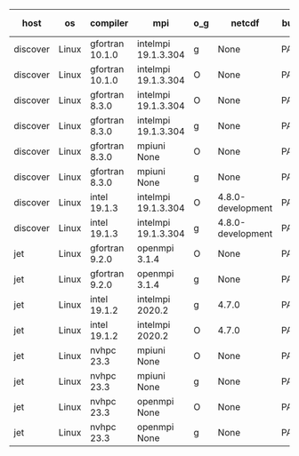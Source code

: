 

| host     | os       | compiler                              | mpi                      | o_g        | netcdf        | build       | u_pass          | u_fail          | s_pass            | s_fail            | e_pass             | e_fail             | nuopc_pass       | nuopc_fail       | artifacts link          |
|----------|----------|---------------------------------------|--------------------------|------------|---------------|-------------|-----------------|-----------------|-------------------|-------------------|--------------------|--------------------|------------------|------------------|-------------------------|
| discover | Linux | gfortran 10.1.0 | intelmpi 19.1.3.304  | g | None  | PASS | None | None | None | None | None | None | None | None | <a href="https://github.com/esmf-org/esmf-test-artifacts/tree/9b913687c0b1dbe16e0d0af5b2f4266704c7dd05/develop/gfortran/10.1.0/g/intelmpi/19.1.3.304" target="_blank">9b91368</a> | 
| discover | Linux | gfortran 10.1.0 | intelmpi 19.1.3.304  | O | None  | PASS | 14077 | 15 | 49 | 0 | 81 | 0 | 47 | 0 | <a href="https://github.com/esmf-org/esmf-test-artifacts/tree/66f4f8129ef3d849096cfa89f1e84c04ad71bf19/develop/gfortran/10.1.0/O/intelmpi/19.1.3.304" target="_blank">66f4f81</a> | 
| discover | Linux | gfortran 8.3.0 | intelmpi 19.1.3.304  | O | None  | PASS | 14077 | 15 | 49 | 0 | 81 | 0 | 47 | 0 | <a href="https://github.com/esmf-org/esmf-test-artifacts/tree/24f93ea8f51353dccf7841c5ae1f6c012b75f636/develop/gfortran/8.3.0/O/intelmpi/19.1.3.304" target="_blank">24f93ea</a> | 
| discover | Linux | gfortran 8.3.0 | intelmpi 19.1.3.304  | g | None  | PASS | None | None | None | None | None | None | None | None | <a href="https://github.com/esmf-org/esmf-test-artifacts/tree/600e57fdf05e04a1aff5ebe357d6742d8bc28c3f/develop/gfortran/8.3.0/g/intelmpi/19.1.3.304" target="_blank">600e57f</a> | 
| discover | Linux | gfortran 8.3.0 | mpiuni None  | O | None  | PASS | 12424 | 0 | 8 | 0 | 44 | 0 | None | None | <a href="https://github.com/esmf-org/esmf-test-artifacts/tree/57d1d86e8e95b12cc623e1cbe66dab974be89e07/develop/gfortran/8.3.0/O/mpiuni/None" target="_blank">57d1d86</a> | 
| discover | Linux | gfortran 8.3.0 | mpiuni None  | g | None  | PASS | 12424 | 0 | 8 | 0 | 44 | 0 | None | None | <a href="https://github.com/esmf-org/esmf-test-artifacts/tree/29b0e16c3019282cf37a63ff91d71499375bf6ed/develop/gfortran/8.3.0/g/mpiuni/None" target="_blank">29b0e16</a> | 
| discover | Linux | intel 19.1.3 | intelmpi 19.1.3.304  | O | 4.8.0-development  | PASS | None | None | None | None | None | None | None | None | <a href="https://github.com/esmf-org/esmf-test-artifacts/tree/271711a93e0ec08bc1b4a7b486a26cca0b675391/develop/intel/19.1.3/O/intelmpi/19.1.3.304" target="_blank">271711a</a> | 
| discover | Linux | intel 19.1.3 | intelmpi 19.1.3.304  | g | 4.8.0-development  | PASS | None | None | None | None | None | None | None | None | <a href="https://github.com/esmf-org/esmf-test-artifacts/tree/e8b8d0d50c8616e1b8f27540798682a2b72d13d8/develop/intel/19.1.3/g/intelmpi/19.1.3.304" target="_blank">e8b8d0d</a> | 
| jet | Linux | gfortran 9.2.0 | openmpi 3.1.4  | O | None  | PASS | 14092 | 0 | 49 | 0 | 81 | 0 | 47 | 0 | <a href="https://github.com/esmf-org/esmf-test-artifacts/tree/e4189d8ce0bc4e58ad272973d9c246ebda2224bf/develop/gfortran/9.2.0/O/openmpi/3.1.4" target="_blank">e4189d8</a> | 
| jet | Linux | gfortran 9.2.0 | openmpi 3.1.4  | g | None  | PASS | 14092 | 0 | 49 | 0 | 81 | 0 | 47 | 0 | <a href="https://github.com/esmf-org/esmf-test-artifacts/tree/e9809eb9355a92ba716abc6a9c476783d2049fd5/develop/gfortran/9.2.0/g/openmpi/3.1.4" target="_blank">e9809eb</a> | 
| jet | Linux | intel 19.1.2 | intelmpi 2020.2  | g | 4.7.0  | PASS | None | None | None | None | None | None | None | None | <a href="https://github.com/esmf-org/esmf-test-artifacts/tree/4c3216462819058eb9348ccb07cd796a27e37809/develop/intel/19.1.2/g/intelmpi/2020.2" target="_blank">4c32164</a> | 
| jet | Linux | intel 19.1.2 | intelmpi 2020.2  | O | 4.7.0  | PASS | None | None | None | None | None | None | None | None | <a href="https://github.com/esmf-org/esmf-test-artifacts/tree/bbae24c326c89968cb205d21562a580f3454306c/develop/intel/19.1.2/O/intelmpi/2020.2" target="_blank">bbae24c</a> | 
| jet | Linux | nvhpc 23.3 | mpiuni None  | O | None  | PASS | 12424 | 0 | 8 | 0 | 44 | 0 | None | None | <a href="https://github.com/esmf-org/esmf-test-artifacts/tree/1889342796dc57f9a28b60f99dc98bfc79b5074a/develop/nvhpc/23.3/O/mpiuni/None" target="_blank">1889342</a> | 
| jet | Linux | nvhpc 23.3 | mpiuni None  | g | None  | PASS | 12424 | 0 | 8 | 0 | 44 | 0 | None | None | <a href="https://github.com/esmf-org/esmf-test-artifacts/tree/eb84e64e89ac51d75aeac00bd13407e1054bca7c/develop/nvhpc/23.3/g/mpiuni/None" target="_blank">eb84e64</a> | 
| jet | Linux | nvhpc 23.3 | openmpi None  | O | None  | PASS | 14092 | 0 | 49 | 0 | 81 | 0 | 47 | 0 | <a href="https://github.com/esmf-org/esmf-test-artifacts/tree/5ef7f975544fe4ee22f0313d96067b15ab7bcb79/develop/nvhpc/23.3/O/openmpi/None" target="_blank">5ef7f97</a> | 
| jet | Linux | nvhpc 23.3 | openmpi None  | g | None  | PASS | 14092 | 0 | 49 | 0 | 81 | 0 | 47 | 0 | <a href="https://github.com/esmf-org/esmf-test-artifacts/tree/5e6aca8601451b7f6721d0bb8003d67f5e11713b/develop/nvhpc/23.3/g/openmpi/None" target="_blank">5e6aca8</a> | 
